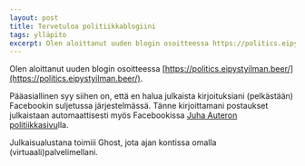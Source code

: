 ```yaml
---
layout: post
title: Tervetuloa politiikkablogiini
tags: ylläpito
excerpt: Olen aloittanut uuden blogin osoitteessa https://politics.eipystyilman.beer/. 
---
```


Olen aloittanut uuden blogin osoitteessa [https://politics.eipystyilman.beer/](https://politics.eipystyilman.beer/). 

Pääasiallinen syy siihen on, että en halua julkaista kirjoituksiani (pelkästään) Facebookin suljetussa järjestelmässä. Tänne kirjoittamani postaukset julkaistaan automaattisesti myös Facebookissa [Juha Auteron politiikkasivu](https://www.facebook.com/Juha-Auteron-politiikkasivu-122199314554889/)lla.

Julkaisualustana toimiii Ghost, jota ajan kontissa omalla (virtuaali)palvelimellani.
